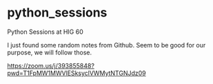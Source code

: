 # python_sessions
Python Sessions at HIG 60

I just found some random notes from Github. Seem to be good for our purpose, we will follow those.


https://zoom.us/j/393855848?pwd=T1FpMW1MWVlESksyclVWMytNTGNJdz09
